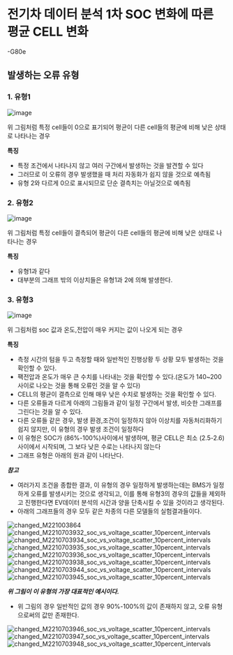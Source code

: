 # 전기차 데이터 분석 1차 SOC 변화에 따른 평균 CELL 변화
-G80e

## 발생하는 오류 유형
### 1. **유형1**
![image](https://github.com/user-attachments/assets/ad4f0a2f-ea3f-4474-80dc-7399881b4221)

위 그림처럼 특정 cell들이 0으로 표기되어 평균이 다른 cell들의 평균에 비해 낮은 상태로 나타나는 경우

**특징**
- 특정 조건에서 나타나지 않고 여러 구간에서 발생하는 것을 발견할 수 있다
- 그러므로 이 오류의 경우 발생했을 때 처리 자동화가 쉽지 않을 것으로 예측됨
- 유형 2와 다르게 0으로 표시되므로 단순 결측치는 아닐것으로 예측됨

### 2. **유형2**
![image](https://github.com/user-attachments/assets/2ca18b43-4a15-4027-80dc-ea0682043cfc)

위 그림처럼 특정 cell들이 결측되어 평균이 다른 cell들의 평균에 비해 낮은 상태로 나타나는 경우

**특징**
- 유형1과 같다
- 대부분의 그래프 밖의 이상치들은 유형1과 2에 의해 발생한다.
  

### 3. **유형3**

![image](https://github.com/user-attachments/assets/3f51222d-e01b-4a2a-9d4c-b23b5770ef46)

위 그림처럼 soc 값과 온도,전압이 매우 커지는 값이 나오게 되는 경우

**특징**
- 측정 시간의 텀을 두고 측정할 때와 일반적인 진행상황 두 상황 모두 발생하는 것을 확인할 수 있다.
- 팩전압과 온도가 매우 큰 수치를 나타내는 것을 확인할 수 있다.(온도가 140~200 사이로 나오는 것을 통해 오류인 것을 알 수 있다)
- CELL의 평균이 결측으로 인해 매우 낮은 수치로 발생하는 것을 확인할 수 있다.
- 다른 오류들과 다르게 아래의 그림들과 같이 일정 구간에서 발생, 비슷한 그래프를 그린다는 것을 알 수 있다.
- 다른 오류들 같은 경우, 발생 환경,조건이 일정하지 않아 이상치를 자동처리화하기 쉽지 않지만, 이 유형의 경우 발생 조건이 일정하다
- 이 유형은 SOC가 (86%-100%)사이에서 발생하며, 평균 CELL은 최소 (2.5-2.6)사이에서 시작되며, 그 보다 낮은 수로는 나타나지 않는다
- 그래프 유형은 아래의 원과 같이 나타난다.

***참고***
- 여러가지 조건을 종합한 결과, 이 유형의 경우 일정하게 발생하는데는 BMS가 일정하게 오류를 발생시키는 것으로 생각되고, 이를 통해 유형3의 경우의 값들을 제외하고 진행한다면 EV데이터 분석의 시간과 양을 단축시킬 수 있을 것이라고 생각된다.
- 아래의 그래프들의 경우 모두 같은 차종의 다른 모델들의 실험결과들이다.

   
![changed_M221003864](https://github.com/user-attachments/assets/063e6ef4-fac5-408e-8e34-f3e04376a6e1)
![changed_M2210703932_soc_vs_voltage_scatter_10percent_intervals](https://github.com/user-attachments/assets/c3e6475e-eb78-418c-b81c-a1ccd7dc4ff2)
![changed_M2210703934_soc_vs_voltage_scatter_10percent_intervals](https://github.com/user-attachments/assets/bb0045c6-1572-4b82-abf5-2df425251f84)
![changed_M2210703935_soc_vs_voltage_scatter_10percent_intervals](https://github.com/user-attachments/assets/b842d931-143c-4db7-848f-b9f32f6f8b64)
![changed_M2210703936_soc_vs_voltage_scatter_10percent_intervals](https://github.com/user-attachments/assets/a4aed7fa-98bd-4aa1-93ff-160e9f5de578)
![changed_M2210703938_soc_vs_voltage_scatter_10percent_intervals](https://github.com/user-attachments/assets/e6c8340f-dcc9-48d0-8424-db76df71d4c0)
![changed_M2210703944_soc_vs_voltage_scatter_10percent_intervals](https://github.com/user-attachments/assets/09f4383d-8a3f-40b0-9aa3-3a9c44b2da24)
![changed_M2210703945_soc_vs_voltage_scatter_10percent_intervals](https://github.com/user-attachments/assets/0c5f52b1-b4d5-4062-9600-7df4876c0b4c)

***위 그림이 이 유형의 가장 대표적인 예시이다.***
- 위 그림의 경우 일반적인 값의 경우 90%-100%의 값이 존재하지 않고, 오류 유형으로써의 값만 존재한다.


![changed_M2210703946_soc_vs_voltage_scatter_10percent_intervals](https://github.com/user-attachments/assets/ae0e4b4c-3a5e-4fef-be23-4663bc80c05f)
![changed_M2210703947_soc_vs_voltage_scatter_10percent_intervals](https://github.com/user-attachments/assets/190c102e-0ab6-4840-8b55-7d0ced560b91)
![changed_M2210703948_soc_vs_voltage_scatter_10percent_intervals](https://github.com/user-attachments/assets/f3b92e48-1582-470f-8983-c2fbf18b0522)
